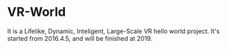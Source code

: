 # VR-World
It is a Lifelike, Dynamic, Inteligent, Large-Scale VR hello world project.
It's started from 2016.4.5, and will be finished at 2019.
